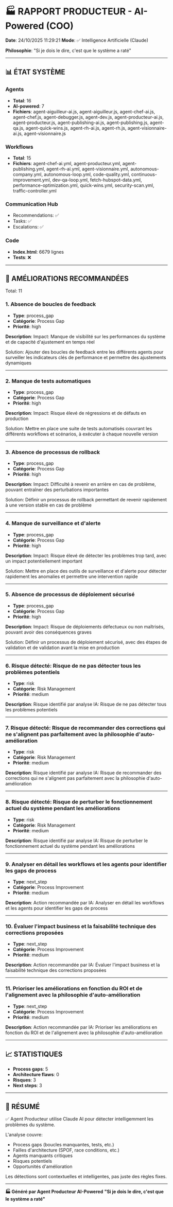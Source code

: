 # 🏭 RAPPORT PRODUCTEUR - AI-Powered (COO)

**Date**: 24/10/2025 11:29:21
**Mode**: ✅ Intelligence Artificielle (Claude)

**Philosophie**: "Si je dois le dire, c'est que le système a raté"

---

## 📊 ÉTAT SYSTÈME

### Agents
- **Total**: 16
- **AI-powered**: 7
- **Fichiers**: agent-aiguilleur-ai.js, agent-aiguilleur.js, agent-chef-ai.js, agent-chef.js, agent-debugger.js, agent-dev.js, agent-producteur-ai.js, agent-producteur.js, agent-publishing-ai.js, agent-publishing.js, agent-qa.js, agent-quick-wins.js, agent-rh-ai.js, agent-rh.js, agent-visionnaire-ai.js, agent-visionnaire.js

### Workflows
- **Total**: 15
- **Fichiers**: agent-chef-ai.yml, agent-producteur.yml, agent-publishing.yml, agent-rh-ai.yml, agent-visionnaire.yml, autonomous-company.yml, autonomous-loop.yml, code-quality.yml, continuous-improvement.yml, dev-qa-loop.yml, fetch-hubspot-data.yml, performance-optimization.yml, quick-wins.yml, security-scan.yml, traffic-controller.yml

### Communication Hub
- Recommendations: ✅
- Tasks: ✅
- Escalations: ✅

### Code
- **Index.html**: 6679 lignes
- **Tests**: ❌

---

## 🔧 AMÉLIORATIONS RECOMMANDÉES

Total: 11


### 1. Absence de boucles de feedback

- **Type**: process_gap
- **Catégorie**: Process Gap
- **Priorité**: high

**Description**:
Impact: Manque de visibilité sur les performances du système et de capacité d'ajustement en temps réel

Solution: Ajouter des boucles de feedback entre les différents agents pour surveiller les indicateurs clés de performance et permettre des ajustements dynamiques

---

### 2. Manque de tests automatiques

- **Type**: process_gap
- **Catégorie**: Process Gap
- **Priorité**: high

**Description**:
Impact: Risque élevé de régressions et de défauts en production

Solution: Mettre en place une suite de tests automatisés couvrant les différents workflows et scénarios, à exécuter à chaque nouvelle version

---

### 3. Absence de processus de rollback

- **Type**: process_gap
- **Catégorie**: Process Gap
- **Priorité**: high

**Description**:
Impact: Difficulté à revenir en arrière en cas de problème, pouvant entraîner des perturbations importantes

Solution: Définir un processus de rollback permettant de revenir rapidement à une version stable en cas de problème

---

### 4. Manque de surveillance et d'alerte

- **Type**: process_gap
- **Catégorie**: Process Gap
- **Priorité**: high

**Description**:
Impact: Risque élevé de détecter les problèmes trop tard, avec un impact potentiellement important

Solution: Mettre en place des outils de surveillance et d'alerte pour détecter rapidement les anomalies et permettre une intervention rapide

---

### 5. Absence de processus de déploiement sécurisé

- **Type**: process_gap
- **Catégorie**: Process Gap
- **Priorité**: high

**Description**:
Impact: Risque de déploiements défectueux ou non maîtrisés, pouvant avoir des conséquences graves

Solution: Définir un processus de déploiement sécurisé, avec des étapes de validation et de validation avant la mise en production

---

### 6. Risque détecté: Risque de ne pas détecter tous les problèmes potentiels

- **Type**: risk
- **Catégorie**: Risk Management
- **Priorité**: medium

**Description**:
Risque identifié par analyse IA: Risque de ne pas détecter tous les problèmes potentiels

---

### 7. Risque détecté: Risque de recommander des corrections qui ne s'alignent pas parfaitement avec la philosophie d'auto-amélioration

- **Type**: risk
- **Catégorie**: Risk Management
- **Priorité**: medium

**Description**:
Risque identifié par analyse IA: Risque de recommander des corrections qui ne s'alignent pas parfaitement avec la philosophie d'auto-amélioration

---

### 8. Risque détecté: Risque de perturber le fonctionnement actuel du système pendant les améliorations

- **Type**: risk
- **Catégorie**: Risk Management
- **Priorité**: medium

**Description**:
Risque identifié par analyse IA: Risque de perturber le fonctionnement actuel du système pendant les améliorations

---

### 9. Analyser en détail les workflows et les agents pour identifier les gaps de process

- **Type**: next_step
- **Catégorie**: Process Improvement
- **Priorité**: medium

**Description**:
Action recommandée par IA: Analyser en détail les workflows et les agents pour identifier les gaps de process

---

### 10. Évaluer l'impact business et la faisabilité technique des corrections proposées

- **Type**: next_step
- **Catégorie**: Process Improvement
- **Priorité**: medium

**Description**:
Action recommandée par IA: Évaluer l'impact business et la faisabilité technique des corrections proposées

---

### 11. Prioriser les améliorations en fonction du ROI et de l'alignement avec la philosophie d'auto-amélioration

- **Type**: next_step
- **Catégorie**: Process Improvement
- **Priorité**: medium

**Description**:
Action recommandée par IA: Prioriser les améliorations en fonction du ROI et de l'alignement avec la philosophie d'auto-amélioration




---

## 📈 STATISTIQUES

- **Process gaps**: 5
- **Architecture flaws**: 0
- **Risques**: 3
- **Next steps**: 3

---

## 🎯 RÉSUMÉ

✅ Agent Producteur utilise Claude AI pour détecter intelligemment les problèmes du système.

L'analyse couvre:
- Process gaps (boucles manquantes, tests, etc.)
- Failles d'architecture (SPOF, race conditions, etc.)
- Agents manquants critiques
- Risques potentiels
- Opportunités d'amélioration

Les détections sont contextuelles et intelligentes, pas juste des règles fixes.

---

**🏭 Généré par Agent Producteur AI-Powered**
**"Si je dois le dire, c'est que le système a raté"**
